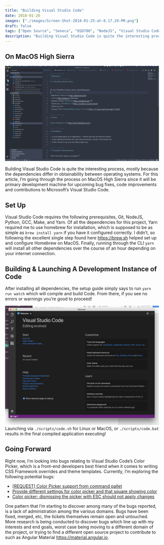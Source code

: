 ```yaml
---
title: "Building Visual Studio Code"
date: 2018-01-26
images: ["./images/Screen-Shot-2018-01-25-at-8.17.29-PM.png"]
draft: false
tags: ["Open Source", "Seneca", "OSD700", "NodeJS", "Visual Studio Code"]
description: "Building Visual Studio Code is quite the interesting process, mostly because the dependencies differ in obtainability between operating systems. For this article, I’m going through the process on MacOS High Sierra since it will be primary development machine for upcoming bug fixes, code improvements and contributions to Microsoft’s Visual Studio Code."
---
```


## On MacOS High Sierra

[![](./images/Screen-Shot-2018-01-25-at-9.27.29-PM-1024x631.png)](http://raygervais.ca/wp-content/uploads/2018/01/Screen-Shot-2018-01-25-at-9.27.29-PM.png)

Building Visual Studio Code is quite the interesting process, mostly because the dependencies differ in obtainability between operating systems. For this article, I’m going through the process on MacOS High Sierra since it will be primary development machine for upcoming bug fixes, code improvements and contributions to Microsoft’s Visual Studio Code.

## Set Up

Visual Studio Code requires the following prerequisites, Git, NodeJS, Python, GCC, Make, and Yarn. Of all the dependencies for this project, Yarn required me to use homebrew for installation, which is supposed to be as simple as `brew install yarn` if you have it configured correctly. I didn’t, so following the excellent single step found here https://brew.sh helped set up and configure Homebrew on MacOS. Finally, running through the CLI `yarn` will install all other dependencies over the course of an hour depending on your internet connection.

## Building & Launching A Development Instance of Code

After installing all dependencies, the setup guide simply says to run `yarn run watch` which will compile and build Code. From there, if you see no errors or warnings you’re good to proceed!

[![](./images/Screen-Shot-2018-01-25-at-8.13.11-PM-1024x790.png)](http://raygervais.ca/wp-content/uploads/2018/01/Screen-Shot-2018-01-25-at-8.13.11-PM.png) Launching via `./scripts/code.sh` for Linux or MacOS, or `./scripts/code.bat` results in the final compiled application executing!

## Going Forward

Right now, I’m looking into bugs relating to Visual Studio Code’s Color Picker, which is a front-end developers best friend when it comes to writing CSS Framework overrides and theme templates. Currently, I’m exploring the following potential bugs:

- [[REQUEST] Color Picker support from command pallet](https://github.com/Microsoft/vscode/issues/33853)
- [Provide different settings for color picker and that square showing color](https://github.com/Microsoft/vscode/issues/34341)
- [Color picker: dismissing the picker with ESC should not apply changes](https://github.com/Microsoft/vscode/issues/31641)

One pattern that I’m starting to discover among many of the bugs reported, is a lack of administration among the various domains. Bugs have been fixed, merged, etc, the tickets themselves remain open and untouched. More research is being conducted to discover bugs which line up with my interests and end goals, worst case being moving to a different domain of the project, or trying to find a different open source project to contribute to such as Angular Material https://material.angular.io.
